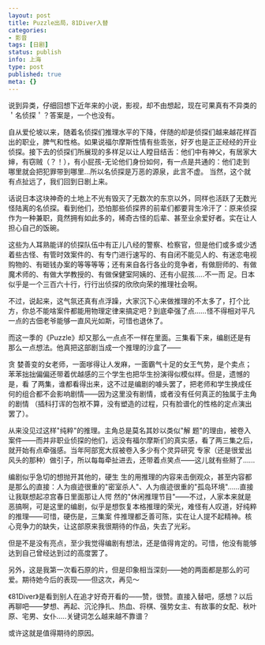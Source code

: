 ```yaml
---
layout: post
title: Puzzle出局，81Diver入替
categories:
- 影音
tags: [日剧]
status: publish
info: 上海
type: post
published: true
meta: {}
---
```


说到异类，仔细回想下近年来的小说，影视，却不由想起，现在可果真有不异类的＇名侦探＇？答案是，一个也没有。  

自从爱伦坡以来，随着名侦探们推理水平的下降，伴随的却是侦探们越来越花样百出的职业，脾气和性格。如果说福尔摩斯性情有些乖张，好歹也是正正经经的开业 侦探。接下去的侦探们所展现的多样足以让人瞠目结舌：他们中有神父，有居家大婶，有窃贼（？！），有小屁孩-无论他们身份如何，有一点是共通的：他们走到 哪里就会把犯罪带到哪里…所以名侦探是万恶的源泉，此言不虚。 当然，这个就有点扯远了，我们回到日剧上来。

话说日本这块神奇的土地上不光有毁灭了无数次的东京以外，同样也活跃了无数光怪陆离的名侦探。看到他们，恐怕那些侦探界的前辈们都要背生冷汗了：原来侦探作为一种兼职，竟然拥有如此多的，稀奇古怪的后辈、甚至业余爱好者。实在让人担心自己的饭碗。

这些为人耳熟能详的侦探队伍中有正儿八经的警察、检察官，但是他们或多或少透着些古怪、有管时效案件的、有专门进行速写的、有自闭不能见人的、有迷恋电视 购物的、有砸钱办案的等等等等；还有来自各行各业的竞争者，有做厨师的、有做魔术师的、有做大学教授的、有做保健室阿姨的、还有小屁孩.....不一而 足。日本似乎是一个三百六十行，行行出侦探的欣欣向荣的推理社会啊。

不过，说起来，这气氛还真有点浮躁，大家沉下心来做推理的不太多了，打个比方，你总不能啥案件都能用物理定律来搞定吧？到底牵强了点……怪不得相对平凡一点的古佃老爷能够一直风光如斯，可惜也退休了。

而这一季的《Puzzle》却又那么一点点不一样在里面。三集看下来，编剧还是有那么一点想法。他真把这部剧当成一个推理的沙盒了——

贪 婪善变的女老师，一面嗲得让人发麻，一面霸气十足的女王气势，是个卖点；苯苯拙拙偏偏还带着优越感的三个学生也把华生扮演得似模似样。但是，遗憾的是，看 了两集，谁都看得出来，这不过是编剧的噱头罢了，把老师和学生换成任何的组合都不会影响剧情——因为这里没有剧情，或者没有任何真正的独属于主角的剧情 （插科打诨的包袱不算，没有塑造的过程，只有脸谱化的性格的定点演出罢了）。

从来没见过这样"纯粹"的推理。主角总是莫名其妙以类似"解 题"的理由，被卷入案件——而并非职业侦探的他们，远没有福尔摩斯们的真实感，看了两三集之后，就开始有点牵强感。当年阿部宽大叔被卷入多少有个灵异研究 专家（还是很爱出风头的那种）做引子，所以每每牵扯进去，还带着点笑点——这儿就有些掰了......

编剧似乎急切的想抛开其他的，硬生 生的用推理的内容来击倒观众，甚至内容都是那么的直接：人为痕迹很重的"密室杀人"、人为痕迹很重的"孤岛环境"……直接让我联想起凉宫春日里面那让人愕 然的"休闲推理节目"——不过，人家本来就是恶搞啊，可是这里的编剧，似乎是想恢复本格推理的荣光，难怪有人叹道，好纯粹的推理——可惜，硬伤是，三集案 件推理都乏善可陈，实在让人提不起精神。核心竞争力的缺失，让这部原来我很期待的作品，失去了光彩。

但是不是没有亮点，至少我觉得编剧有想法，还是值得肯定的。可惜，他没有能够达到自己曾经达到过的高度罢了。

另外，这是我第一次看石原的片，但是印象相当深刻——她的两面都是那么的可爱。期待她今后的表现——但这次，再见～

《81Diver》是看到别人在追才好奇开看的——赞，很赞。直接入替吧，感想？以后再聊吧——梦想、再起、沉沦挣扎、热血、将棋、强势女主、有故事的女配、秋叶原、宅男、女仆.....关键词怎么越来越不靠谱？

或许这就是值得期待的原因。

